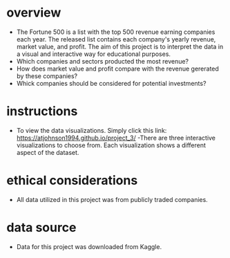 # overview
- The Fortune 500 is a list with the top 500 revenue earning companies each year. The released list contains each company's yearly revenue, market value, and profit. The aim of this project is to interpret the data in a visual and interactive way for educational purposes.
 - Which companies and sectors producted the most revenue?
 - How does market value and profit compare with the revenue gererated by these companies?
 - Whick companies should be considered for potential investments?

# instructions
- To view the data visualizations. Simply click this link: https://atjohnson1994.github.io/project_3/ 
-There are three interactive visualizations to choose from. Each visualization shows a different aspect of the dataset.

# ethical considerations
- All data utilized in this project was from publicly traded companies. 

# data source
- Data for this project was downloaded from Kaggle.
